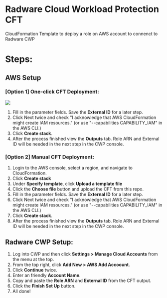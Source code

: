 # Radware Cloud Workload Protection CFT
CloudFormation Template to deploy a role on AWS account to connenct to Radware CWP

# Steps:

## AWS Setup
### [Option 1] One-click CFT Deployment:
[<img src="https://s3.amazonaws.com/cloudformation-examples/cloudformation-launch-stack.png">](https://console.aws.amazon.com/cloudformation/home?region=us-east-1#/stacks/new?stackName=radwareCwpIAMPermissions&templateURL=https://radware-cwp-devops-us-east-1.s3.amazonaws.com/onboarding/cloudformation/Radware-CWP-ReadOnly.yaml)
1. Fill in the parameter fields. Save the **External ID** for a later step.
1. Click Next twice and check "I acknowledge that AWS CloudFormation might create IAM resources." (or use "--capabilities CAPABILITY_IAM" in the AWS CLI.)
1. Click **Create stack**.
1. After the process finished view the **Outputs** tab. Role ARN and External ID will be needed in the next step in the CWP console.

### [Option 2] Manual CFT Deployment:
1. Login to the AWS console, select a region, and navigate to CloudFormation. 
1. Click **Create stack**
1. Under **Specify template**, click **Upload a template file**
1. Click the **Choose file** button and upload the CFT from this repo.
1. Fill in the parameter fields. Save the **External ID** for a later step.
1. Click Next twice and check "I acknowledge that AWS CloudFormation might create IAM resources." (or use "--capabilities CAPABILITY_IAM" in the AWS CLI.)
1. Click **Create stack**.
1. After the process finished view the **Outputs** tab. Role ARN and External ID will be needed in the next step in the CWP console.

## Radware CWP Setup:
1. Log into CWP and then click **Settings > Manage Cloud Accounts** from the menu at the top. 
1. From the top right, click **Add New > AWS Add Accoount**.
1. Click **Continue** twice.
1. Enter an friendly **Account Name**.
1. Copy and paste the **Role ARN** and **External ID** from the CFT output.
1. Click the **Finish Set Up** button.
1. All done!